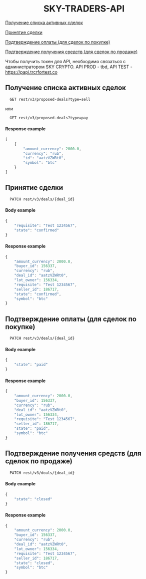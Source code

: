 <h1 align="center">SKY-TRADERS-API</h1>

[Получение списка активных сделок](#activeDeals)

[Принятие сделки](#acceptDeal)

[Подтверждение оплаты (для сделок по покупке)](#approvePayment)

[Подтверждение получения средств (для сделок по продаже)](#approveReceiving)

Чтобы получить токен для API, необходимо связаться с администратором SKY CRYPTO.
API PROD - tbd, API TEST - https://papi.trcrfortest.co

<a name="activeDeals"></a>
## Получение списка активных сделок

```http
  GET rest/v3/proposed-deals?type=sell
```
или
```http
  GET rest/v3/proposed-deals?type=pay
```

#### Response example

```javascript
[
    {
        "amount_currency": 2000.0,
        "currency": "rub",
        "id": "aatzVZWRt0",
        "symbol": "btc"
    }
]
```

<a name="acceptDeal"></a>
## Принятие сделки

```http
  PATCH rest/v3/deals/{deal_id}
```

#### Body example

```javascript
{
    "requisite": "Test 1234567",
    "state": "confirmed"
}
```

#### Response example

```javascript
{
    "amount_currency": 2000.0,
    "buyer_id": 156337,
    "currency": "rub",
    "deal_id": "aatzVZWRt0",
    "lot_owner": 156334,
    "requisite": "Test 1234567",
    "seller_id": 186717,
    "state": "confirmed",
    "symbol": "btc"
}
```

<a name="approvePayment"></a>
## Подтверждение оплаты (для сделок по покупке)

```http
  PATCH rest/v3/deals/{deal_id}
```

#### Body example

```javascript
{
    "state": "paid"
}
```

#### Response example

```javascript
{
    "amount_currency": 2000.0,
    "buyer_id": 156337,
    "currency": "rub",
    "deal_id": "aatzVZWRt0",
    "lot_owner": 156334,
    "requisite": "Test 1234567",
    "seller_id": 186717,
    "state": "paid",
    "symbol": "btc"
}
```

<a name="approveReceiving"></a>
## Подтверждение получения средств (для сделок по продаже)

```http
  PATCH rest/v3/deals/{deal_id}
```

#### Body example

```javascript
{
    "state": "closed"
}
```

#### Response example

```javascript
{
    "amount_currency": 2000.0,
    "buyer_id": 156337,
    "currency": "rub",
    "deal_id": "aatzVZWRt0",
    "lot_owner": 156334,
    "requisite": "Test 1234567",
    "seller_id": 186717,
    "state": "closed",
    "symbol": "btc"
}
```
